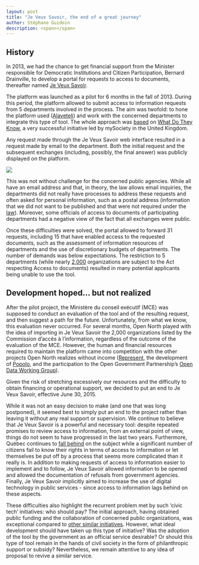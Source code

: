 ```yaml
---
layout: post
title: "Je Veux Savoir, the end of a great journey"
author: Stéphane Guidoin
description: <span></span>
---
```

## History

In 2013, we had the chance to get financial support from the Minister responsible for Democratic Institutions and Citizen Participation, Bernard Drainville, to develop a portal for requests to access to documents, thereafter named [Je Veux Savoir](http://www.jeveuxsavoir.org/).

The platform was launched as a pilot for 6 months in the fall of 2013. During this period, the platform allowed to submit access to information requests from 5 departments involved in the process. The aim was twofold: to hone the platform used ([Alaveteli](http://alaveteli.org/)) and work with the concerned departments to integrate this type of tool. The whole approach was [based](http://alaveteli.org/deployments/) on [What Do They Know](https://www.whatdotheyknow.com/), a very successful initiative led by mySociety in the United Kingdom.

Any request made through the Je Veux Savoir web interface resulted in a request made by email to the department. Both the initial request and the subsequent exchanges (including, possibly, the final answer) was publicly displayed on the platform.

![](/theme/img/blog/2015-06-15-jeveuxsavoir.png)

This was not without challenge for the concerned public agencies. While all have an email address and that, in theory, the law allows email inquiries, the departments did not really have processes to address these requests and often asked for personal information, such as a postal address (information that we did not want to be published and that were not required under the [law](http://www2.publicationsduquebec.gouv.qc.ca/dynamicSearch/telecharge.php?type=2&file=/A_2_1/A2_1.html)). Moreover, some officials of access to documents of participating departments had a negative view of the fact that all exchanges were public.

Once these difficulties were solved, the portal allowed to forward 31 requests, including 15 that have enabled access to the requested documents, such as the assessment of information resources of departments and the use of discretionary budgets of departments. The number of demands was below expectations. The restriction to 5 departments (while nearly [2,000](http://www.cai.gouv.qc.ca/liste-des-organismes-assujettis-et-des-responsables-de-lapplication-de-la-loi-sur-lacces/) organizations are subject to the Act respecting Access to documents) resulted in many potential applicants being unable to use the tool.

## Development hoped… but not realized

After the pilot project, the Ministère du conseil exécutif (MCE) was supposed to conduct an evaluation of the tool and of the resulting request, and then suggest a path for the future. Unfortunately, from what we know, this evaluation never occurred. For several months, Open North played with the idea of importing in Je Veux Savoir the 2,000 organizations listed by the Commission d’accès à l’information, regardless of the outcome of the evaluation of the MCE. However, the human and financial resources required to maintain the platform came into competition with the other projects Open North realizes without income ([Represent](http://represent.opennorth.ca/), the development of [Popolo](http://www.popoloproject.com/), and the participation to the Open Government Partnership’s [Open Data Working Group](http://www.opengovpartnership.org/groups/opendata/)).

Given the risk of stretching excessively our resources and the difficulty to obtain financing or operational support, we decided to put an end to Je Veux Savoir, effective June 30, 2015.

While it was not an easy decision to make (and one that was long postponed), it seemed best to simply put an end to the project rather than leaving it without any real support or supervision. We continue to believe that Je Veux Savoir is a powerful and necessary tool: despite repeated promises to review access to information, from an external point of view, things do not seem to have progressed in the last two years. Furthermore, Québec continues to [fall behind](http://www.law-democracy.org/live/global-rti-rating/canadian-rti-rating/) on the subject while a significant number of citizens fail to know their rights in terms of access to information or let themselves be put off by a process that seems more complicated than it really is. In addition to making requests of access to information easier to implement and to follow, Je Veux Savoir allowed information to be opened and allowed the documentation of refusals from government agencies. Finally, Je Veux Savoir implicitly aimed to increase the use of digital technology in public services - since access to information lags behind on these aspects.

These difficulties also highlight the recurrent problem met by such ‘civic tech’ initiatives: who should pay? The initial approach, having obtained public funding and the collaboration of concerned public organizations, was exceptional compared to [other similar initiatives](https://www.mysociety.org/research/alaveteli-research/). However, what ideal development should have taken up this type of initiative? Was the adoption of the tool by the government as an official service desirable? Or should this type of tool remain in the hands of civil society in the form of philanthropic support or subsidy? Nevertheless, we remain attentive to any idea of proposal to revive a similar service.
